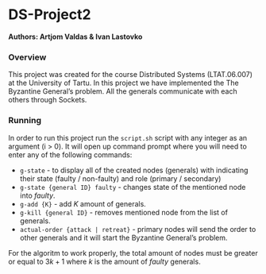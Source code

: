 # DS-Project2

**Authors: Artjom Valdas & Ivan Lastovko**

### Overview
This project was created for the course Distributed Systems (LTAT.06.007) at the University of Tartu. 
In this project we have implemented the The Byzantine General’s problem.
All the generals communicate with each others through Sockets.

### Running
In order to run this project run the `script.sh` script with any integer as an argument (i > 0).
It will open up command prompt where you will need to enter any of the following commands:
* `g-state` - to display all of the created nodes (generals) with indicating their state (faulty / non-faulty) and role (primary / secondary)
* `g-state {general ID} faulty` - changes state of the mentioned node into *faulty*.
* `g-add {K}` - add *K* amount of generals.
* `g-kill {general ID}` - removes mentioned node from the list of generals.
* `actual-order {attack | retreat}` - primary nodes will send the order to other generals and it will start the Byzantine General’s problem.

For the algoritm to work properly, the total amount of nodes must be greater or equal to $3k+1$ where $k$ is the amount of *faulty* generals.
